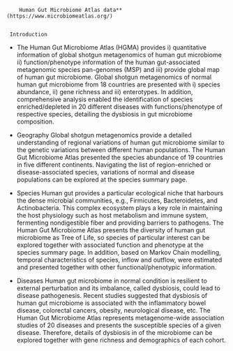 
          
        Human Gut Microbiome Atlas data**  (https://www.microbiomeatlas.org/)
       
       
     Introduction
      
- The Human Gut Microbiome Atlas (HGMA) provides i) quantitative information of global shotgun metagenomics of human gut microbiome ii) function/phenotype information of the human gut-associated metagenomic species pan-genomes (MSP) and iii) provide global map of human gut microbiome. Global shotgun metagenomics of normal human gut microbiome from 18 countries are presented with i) species abundance, ii) gene richness and iii) enterotypes. In addition, comprehensive analysis enabled the identification of species enriched/depleted in 20 different diseases with functions/phenotype of respective species, detailing the dysbiosis in gut microbiome composition.

- Geography
Global shotgun metagenomics provide a detailed understanding of regional variations of human gut microbiome similar to the genetic variations between different human populations. The Human Gut Microbiome Atlas presented the species abundance of 19 countries in five different continents. Navigating the list of region-enriched or disease-associated species, variations of normal and disease populations can be explored at the species summary page.

- Species
Human gut provides a particular ecological niche that harbours the dense microbial communities, e.g., Firmicutes, Bacteroidetes, and Actinobacteria. This complex ecosystem plays a key role in maintaining the host physiology such as host metabolism and immune system, fermenting nondigestible fiber and providing barriers to pathogens. The Human Gut Microbiome Atlas presents the diversity of human gut microbiome as Tree of Life, so species of particular interest can be explored together with associated function and phenotype at the species summary page. In addition, based on Markov Chain modelling, temporal characteristics of species, inflow and outflow, were estimated and presented together with other functional/phenotypic information.

- Diseases
Human gut microbiome in normal condition is resilient to external perturbation and its imbalance, called dysbiosis, could lead to disease pathogenesis. Recent studies suggested that dysbiosis of human gut microbiome is associated with the inflammatory bowel disease, colorectal cancers, obesity, neurological disease, etc. The Human Gut Microbiome Atlas represents metagenome-wide association studies of 20 diseases and presents the susceptible species of a given disease. Therefore, details of dysbiosis in of the microbiome can be explored together with gene richness and demographics of each cohort.
